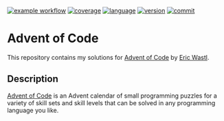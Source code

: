  
<a href="https://github.com/lukeboxwalker/advent-of-code/actions">![example workflow](https://github.com/lukeboxwalker/advent-of-code/actions/workflows/main.yml/badge.svg)</a>
<a href="https://app.codecov.io/gh/lukeboxwalker/advent-of-code">![coverage](https://img.shields.io/codecov/c/github/lukeboxwalker/advent-of-code)</a>
<a href="https://github.com/lukeboxwalker/advent-of-code/search?l=python">![language](https://img.shields.io/github/languages/top/lukeboxwalker/advent-of-code)</a>
<a href="https://www.python.org/downloads/release/python-370/">![version](https://img.shields.io/badge/python-v3.7-blue)</a>
<a href="https://github.com/lukeboxwalker/advent-of-code/commits/master">![commit](https://img.shields.io/github/last-commit/lukeboxwalker/advent-of-code)</a>

#  Advent of Code

This repository contains my solutions for [Advent of Code](https://adventofcode.com/) by [Eric Wastl](http://was.tl/).

## Description
[Advent of Code](https://adventofcode.com/) is an Advent calendar of small programming puzzles for a variety of skill sets and skill levels that can be solved in any programming language you like.
